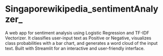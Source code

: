 # Singaporewikipedia_sentimentAnalyzer_
A web app for sentiment analysis using Logistic Regression and TF-IDF Vectorizer. It classifies user-input text as Positive or Negative, visualizes class probabilities with a bar chart, and generates a word cloud of the input text. Built with Streamlit for an interactive and user-friendly interface.
